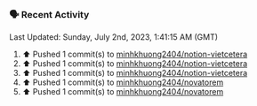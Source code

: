 ### 🗣 Recent Activity

<!--RECENT_ACTIVITY:last_update-->
Last Updated: Sunday, July 2nd, 2023, 1:41:15 AM (GMT)
<!--RECENT_ACTIVITY:last_update_end-->
<!--RECENT_ACTIVITY:start-->
1. ⬆️ Pushed 1 commit(s) to [minhkhuong2404/notion-vietcetera](https://github.com/minhkhuong2404/notion-vietcetera)
2. ⬆️ Pushed 1 commit(s) to [minhkhuong2404/notion-vietcetera](https://github.com/minhkhuong2404/notion-vietcetera)
3. ⬆️ Pushed 1 commit(s) to [minhkhuong2404/notion-vietcetera](https://github.com/minhkhuong2404/notion-vietcetera)
4. ⬆️ Pushed 1 commit(s) to [minhkhuong2404/novatorem](https://github.com/minhkhuong2404/novatorem)
5. ⬆️ Pushed 1 commit(s) to [minhkhuong2404/novatorem](https://github.com/minhkhuong2404/novatorem)
<!--RECENT_ACTIVITY:end-->
